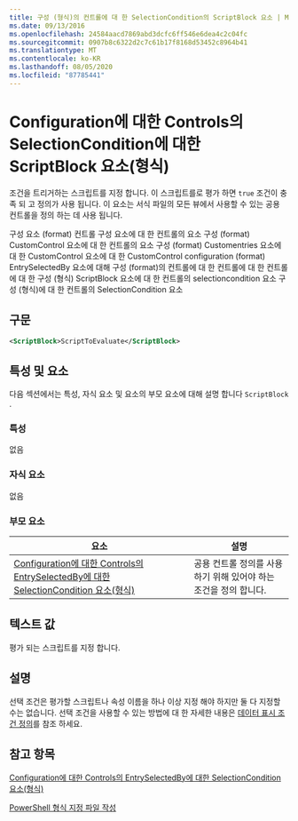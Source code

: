 ```yaml
---
title: 구성 (형식)의 컨트롤에 대 한 SelectionCondition의 ScriptBlock 요소 | Microsoft Docs
ms.date: 09/13/2016
ms.openlocfilehash: 24584aacd7869abd3dcfc6ff546e6dea4c2c04fc
ms.sourcegitcommit: 0907b8c6322d2c7c61b17f8168d53452c8964b41
ms.translationtype: MT
ms.contentlocale: ko-KR
ms.lasthandoff: 08/05/2020
ms.locfileid: "87785441"
---
```

# <a name="scriptblock-element-for-selectioncondition-for-controls-for-configuration-format"></a>Configuration에 대한 Controls의 SelectionCondition에 대한 ScriptBlock 요소(형식)

조건을 트리거하는 스크립트를 지정 합니다. 이 스크립트를로 평가 하면 `true` 조건이 충족 되 고 정의가 사용 됩니다. 이 요소는 서식 파일의 모든 뷰에서 사용할 수 있는 공용 컨트롤을 정의 하는 데 사용 됩니다.

구성 요소 (format) 컨트롤 구성 요소에 대 한 컨트롤의 요소 구성 (format) CustomControl 요소에 대 한 컨트롤의 요소 구성 (format) Customentries 요소에 대 한 CustomControl 요소에 대 한 CustomControl configuration (format) EntrySelectedBy 요소에 대해 구성 (format)의 컨트롤에 대 한 컨트롤에 대 한 컨트롤에 대 한 구성 (형식) ScriptBlock 요소에 대 한 컨트롤의 selectioncondition 요소 구성 (형식)에 대 한 컨트롤의 SelectionCondition 요소

## <a name="syntax"></a>구문

```xml
<ScriptBlock>ScriptToEvaluate</ScriptBlock>
```

## <a name="attributes-and-elements"></a>특성 및 요소

다음 섹션에서는 특성, 자식 요소 및 요소의 부모 요소에 대해 설명 합니다 `ScriptBlock` .

### <a name="attributes"></a>특성

없음

### <a name="child-elements"></a>자식 요소

없음

### <a name="parent-elements"></a>부모 요소

|요소|설명|
|-------------|-----------------|
|[Configuration에 대한 Controls의 EntrySelectedBy에 대한 SelectionCondition 요소(형식)](./selectioncondition-element-for-entryselectedby-for-controls-for-configuration-format.md)|공용 컨트롤 정의를 사용 하기 위해 있어야 하는 조건을 정의 합니다.|

## <a name="text-value"></a>텍스트 값

평가 되는 스크립트를 지정 합니다.

## <a name="remarks"></a>설명

선택 조건은 평가할 스크립트나 속성 이름을 하나 이상 지정 해야 하지만 둘 다 지정할 수는 없습니다. 선택 조건을 사용할 수 있는 방법에 대 한 자세한 내용은 [데이터 표시 조건 정의](./defining-conditions-for-displaying-data.md)를 참조 하세요.

## <a name="see-also"></a>참고 항목

[Configuration에 대한 Controls의 EntrySelectedBy에 대한 SelectionCondition 요소(형식)](./selectioncondition-element-for-entryselectedby-for-controls-for-configuration-format.md)

[PowerShell 형식 지정 파일 작성](./writing-a-powershell-formatting-file.md)

